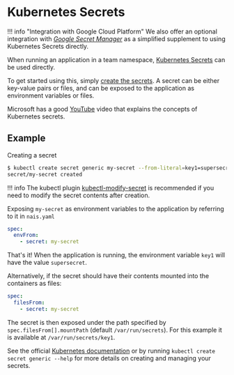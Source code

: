 # Kubernetes Secrets

!!! info "Integration with Google Cloud Platform"
    We also offer an optional integration with [_Google Secret Manager_](google-secrets-manager.md) as a simplified supplement to using Kubernetes Secrets directly. 

When running an application in a team namespace, [Kubernetes Secrets](https://kubernetes.io/docs/concepts/configuration/secret) can be used directly.

To get started using this, simply [create the secrets](https://kubernetes.io/docs/concepts/configuration/secret/#creating-your-own-secrets). A secret can be either key-value pairs or files, and can be exposed to the application as environment variables or files.

Microsoft has a good [YouTube](https://www.youtube.com/watch?v=KmhM33j5WYk) video that explains the concepts of Kubernetes secrets.

## Example

Creating a secret

```bash
$ kubectl create secret generic my-secret --from-literal=key1=supersecret
secret/my-secret created
```

!!! info
    The kubectl plugin [kubectl-modify-secret](https://github.com/rajatjindal/kubectl-modify-secret) is recommended if you need to modify the secret contents after creation.

Exposing `my-secret` as environment variables to the application by referring to it in `nais.yaml`

```yaml
spec:
  envFrom:
    - secret: my-secret
```

That's it! When the application is running, the environment variable `key1` will have the value `supersecret`.

Alternatively, if the secret should have their contents mounted into the containers as files:

```yaml
spec:
  filesFrom:
    - secret: my-secret
```

The secret is then exposed under the path specified by `spec.filesFrom[].mountPath` \(default `/var/run/secrets`\). For this example it is available at `/var/run/secrets/key1`.

See the official [Kubernetes documentation](https://kubernetes.io/docs/concepts/configuration/secret) or by running `kubectl create secret generic --help` for more details on creating and managing your secrets.
